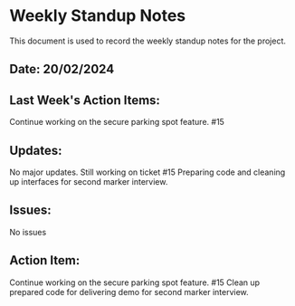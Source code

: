 # Weekly Standup Notes

This document is used to record the weekly standup notes for the project.

## Date: 20/02/2024

## Last Week's Action Items:

Continue working on the secure parking spot feature. #15

## Updates:

No major updates. Still working on ticket #15
Preparing code and cleaning up interfaces for second marker interview.

## Issues:
No issues

## Action Item:

Continue working on the secure parking spot feature. #15
Clean up prepared code for delivering demo for second marker interview.

